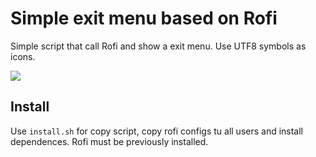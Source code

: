 # Simple exit menu based on Rofi
Simple script that call Rofi and show a exit menu. Use UTF8 symbols as icons.

<img align="center" src="https://user-images.githubusercontent.com/32820131/78614744-bfa22900-786f-11ea-8e00-08ab55a52ac1.png">

## Install
Use `install.sh` for copy script, copy rofi configs tu all users and install dependences. Rofi must be previously installed.
